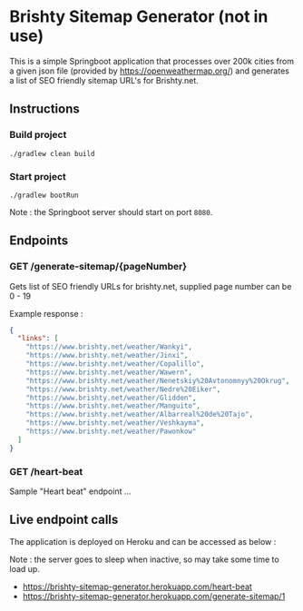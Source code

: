# Brishty Sitemap Generator (not in use)

This is a simple Springboot application that processes over 200k cities from a given json file (provided
by https://openweathermap.org/) and generates a list of SEO friendly sitemap URL's for Brishty.net.

## Instructions

### Build project 

`./gradlew clean build`

### Start project

`./gradlew bootRun`

Note : the Springboot server should start on port `8080`.

## Endpoints

### GET /generate-sitemap/{pageNumber}

Gets list of SEO friendly URLs for brishty.net, supplied page number can be 0 - 19

Example response :

```json
{
  "links": [
    "https://www.brishty.net/weather/Wankyi",
    "https://www.brishty.net/weather/Jinxi",
    "https://www.brishty.net/weather/Copalillo",
    "https://www.brishty.net/weather/Wawern",
    "https://www.brishty.net/weather/Nenetskiy%20Avtonomnyy%20Okrug",
    "https://www.brishty.net/weather/Nedre%20Eiker",
    "https://www.brishty.net/weather/Glidden",
    "https://www.brishty.net/weather/Manguito",
    "https://www.brishty.net/weather/Albarreal%20de%20Tajo",
    "https://www.brishty.net/weather/Veshkayma",
    "https://www.brishty.net/weather/Pawonkow"
  ]
}
```

### GET /heart-beat

Sample "Heart beat" endpoint ...

## Live endpoint calls

The application is deployed on Heroku and can be accessed as below : 

Note : the server goes to sleep when inactive, so may take some time to load up. 

* https://brishty-sitemap-generator.herokuapp.com/heart-beat
* https://brishty-sitemap-generator.herokuapp.com/generate-sitemap/1
